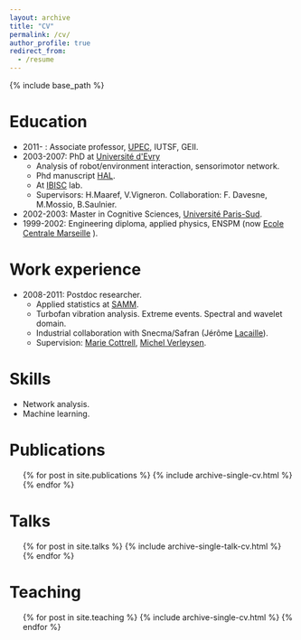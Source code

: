 ```yaml
---
layout: archive
title: "CV"
permalink: /cv/
author_profile: true
redirect_from:
  - /resume
---
```


{% include base_path %}

Education
======

* 2011- : Associate professor, [UPEC](http://www.u-pec.fr), IUTSF, GEII.
* 2003-2007: PhD at [Université d'Evry](https://www.univ-evry.fr/accueil.html)
   * Analysis of robot/environment interaction, sensorimotor network.
   * Phd manuscript [HAL](https://hal.archives-ouvertes.fr/tel-00259445v1).
   * At [IBISC](https://www.ibisc.univ-evry.fr/) lab.
   * Supervisors: H.Maaref, V.Vigneron. Collaboration: F. Davesne, M.Mossio, B.Saulnier.
* 2002-2003: Master in Cognitive Sciences, [Université Paris-Sud](http://u-psud.fr).
* 1999-2002: Engineering diploma, applied physics, ENSPM (now [Ecole Centrale Marseille](http://www.centrale-marseille.fr/‎) ).


Work experience
======

* 2008-2011: Postdoc researcher. 
  * Applied statistics at [SAMM](http://samm.univ-paris1.fr).
  * Turbofan vibration analysis. Extreme events. Spectral and wavelet domain.
  * Industrial collaboration with Snecma/Safran (Jérôme [Lacaille](https://www.researchgate.net/profile/Jerome-Lacaille)).
  * Supervision: [Marie Cottrell](https://samm.univ-paris1.fr/-Marie-Cottrell-), [Michel Verleysen](https://perso.uclouvain.be/michel.verleysen/).
  
Skills
======

* Network analysis.
* Machine learning.


Publications
======
  <ul>{% for post in site.publications %}
    {% include archive-single-cv.html %}
  {% endfor %}</ul>
  
Talks
======
  <ul>{% for post in site.talks %}
    {% include archive-single-talk-cv.html %}
  {% endfor %}</ul>
  
Teaching
======
  <ul>{% for post in site.teaching %}
    {% include archive-single-cv.html %}
  {% endfor %}</ul>
  
